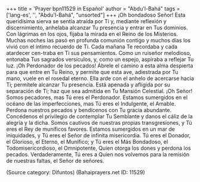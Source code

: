 +++
title = 'Prayer bpn11529 in Español'
author = "Abdu'l-Bahá"
tags = ['lang-es', '', "Abdu'l-Bahá", "unsorted"]
+++
¡Oh bondadoso Señor! Esta queridísima sierva se sentía atraída por Ti y, mediante reflexión y discernimiento, anhelaba alcanzar Tu presencia y entrar en Tus dominios. Con lágrimas en los ojos, fijaba la mirada en el Reino de los Misterios. Muchas noches las pasó en profunda comunión contigo y muchos días los vivió con el íntimo recuerdo de Ti. Cada mañana Te recordaba y cada atardecer cen-traba en Ti sus pensamientos. Como un ruiseñor melodioso, entonaba Tus sagrados versículos, y, como un espejo, aspiraba a reflejar Tu luz. 
¡Oh Perdonador de los pecados! Ábrele el camino a esta alma despierta para que entre en Tu Reino, y permite que esta ave, adiestrada por Tu mano, vuele en el rosedal eterno. Ella arde con el anhelo de acercarse hacia Ti; permítele alcanzar Tu presencia. Está apenada y afligida por su separación de Ti; haz que sea admitida en Tu Mansión Celestial.
¡Oh Señor! Somos pecadores, mas Tú eres el Perdonador. Estamos sumergidos en el océano de las imperfecciones, mas Tú eres el Indulgente, el Amable. Perdona nuestros pecados y bendícenos con Tu gracia abundante. Concédenos el privilegio de contemplar Tu Semblante y danos el cáliz de la alegría y la dicha. Somos cautivos de nuestras propias transgresiones, y Tú eres el Rey de muníficos favores. Estamos sumergidos en un mar de iniquidades, y Tú eres el Señor de infinita misericordia. Tú eres el Donador, el Glorioso, el Eterno, el Munífico; y Tú eres el Más Bondadoso, el Todomisericordioso, el Omnipotente, Quien otorga los dones y perdona los pecados. Verdaderamente, Tú eres a Quien nos volvemos para la remisión de nuestras faltas, el Señor de señores.

(Source category: Difuntos)
(Bahaiprayers.net ID: 11529)
